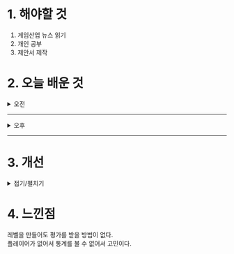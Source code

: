 
# 1. 해야할 것

1. 게임산업 뉴스 읽기 
2. 개인 공부  
3. 제안서 제작



# 2. 오늘 배운 것

<details>
<summary>오전</summary>

## 오늘의 뉴스
### [기사: 가천대학교 게임학과](https://www.inven.co.kr/webzine/news/?news=301884)
![image](https://github.com/user-attachments/assets/d1f66533-d6e7-44e5-86a5-d61b24f37424)
```
게임학과 졸업생들이 게임 개발사에 취업하는 등의 좋은 효과를 보이고 있다.
인력난을 해결하고 있다고 해야하나
나도 개발사 취업을 준비하는 입장에서 이 길을 먼저 알았다면 어땠을까? 라는 생각을 한다.
그들보다 더 좋은 포트폴리오와 노련함으로 신입으로 취업해야하지만 점점 자신감이 떨어지는 것 같아서 슬프다.
부지런하고 정교한 기획을 다듬어야 할 때이다.
```
</details>

****

<details>
<summary>오후</summary>

## 제안서 제작
### [블로그: 아조르 아하이](https://blog.naver.com/royalsweet16/220730874556)
![image](https://github.com/user-attachments/assets/02bc65b1-1a4d-434f-af6b-bfaa213665c1)
```
제안할 레벨의 스토리까지 정해지고 어떤 재미를 줄지도 완성되었다.
이제 레벨을 뚝딱뚝딱 만들기만 하면 된다.
```



</details>

****


# 3. 개선


<details>
<summary>접기/펼치기</summary>


</details>



# 4. 느낀점
레벨을 만들어도 평가를 받을 방법이 없다.\
플레이어가 없어서 통계를 볼 수 없어서 고민이다.

